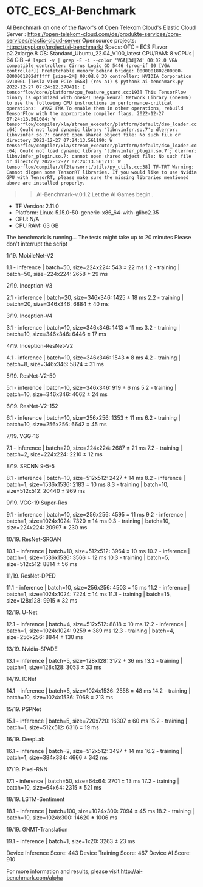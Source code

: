 # OTC_ECS_AI-Benchmark
AI Benchmark on one of the flavor's of Open Telekom Cloud's Elastic Cloud Server : https://open-telekom-cloud.com/de/produkte-services/core-services/elastic-cloud-server
Opensource projects:
https://pypi.org/project/ai-benchmark/
Specs:
OTC - ECS
Flavor p2.2xlarge.8
OS: Standard_Ubuntu_22.04_V100_latest
CPU/RAM: 8 vCPUs | 64 GiB
`~# lspci -v | grep -E -i --color 'VGA|3d|2d'
00:02.0 VGA compatible controller: Cirrus Logic GD 5446 (prog-if 00 [VGA controller])
        Prefetchable memory behind bridge: 0000001802c00000-0000001802dfffff [size=2M]
00:0d.0 3D controller: NVIDIA Corporation GV100GL [Tesla V100 PCIe 16GB] (rev a1)
$ python3 ai-benchmark.py
2022-12-27 07:24:12.378411: I tensorflow/core/platform/cpu_feature_guard.cc:193] This TensorFlow binary is optimized with oneAPI Deep Neural Network Library (oneDNN) to use the following CPU instructions in performance-critical operations:  AVX2 FMA
To enable them in other operations, rebuild TensorFlow with the appropriate compiler flags.
2022-12-27 07:24:13.561084: W tensorflow/compiler/xla/stream_executor/platform/default/dso_loader.cc:64] Could not load dynamic library 'libnvinfer.so.7'; dlerror: libnvinfer.so.7: cannot open shared object file: No such file or directory
2022-12-27 07:24:13.561190: W tensorflow/compiler/xla/stream_executor/platform/default/dso_loader.cc:64] Could not load dynamic library 'libnvinfer_plugin.so.7'; dlerror: libnvinfer_plugin.so.7: cannot open shared object file: No such file or directory
2022-12-27 07:24:13.561211: W tensorflow/compiler/tf2tensorrt/utils/py_utils.cc:38] TF-TRT Warning: Cannot dlopen some TensorRT libraries. If you would like to use Nvidia GPU with TensorRT, please make sure the missing libraries mentioned above are installed properly.`

>>   AI-Benchmark-v.0.1.2
>>   Let the AI Games begin..

*  TF Version: 2.11.0
*  Platform: Linux-5.15.0-50-generic-x86_64-with-glibc2.35
*  CPU: N/A
*  CPU RAM: 63 GB

The benchmark is running...
The tests might take up to 20 minutes
Please don't interrupt the script

1/19. MobileNet-V2

1.1 - inference | batch=50, size=224x224: 543 ± 22 ms
1.2 - training  | batch=50, size=224x224: 2658 ± 29 ms

2/19. Inception-V3

2.1 - inference | batch=20, size=346x346: 1425 ± 18 ms
2.2 - training  | batch=20, size=346x346: 6884 ± 40 ms

3/19. Inception-V4

3.1 - inference | batch=10, size=346x346: 1413 ± 11 ms
3.2 - training  | batch=10, size=346x346: 6446 ± 17 ms

4/19. Inception-ResNet-V2

4.1 - inference | batch=10, size=346x346: 1543 ± 8 ms
4.2 - training  | batch=8, size=346x346: 5824 ± 31 ms

5/19. ResNet-V2-50

5.1 - inference | batch=10, size=346x346: 919 ± 6 ms
5.2 - training  | batch=10, size=346x346: 4062 ± 24 ms

6/19. ResNet-V2-152

6.1 - inference | batch=10, size=256x256: 1353 ± 11 ms
6.2 - training  | batch=10, size=256x256: 6642 ± 45 ms

7/19. VGG-16

7.1 - inference | batch=20, size=224x224: 2687 ± 21 ms
7.2 - training  | batch=2, size=224x224: 2210 ± 12 ms

8/19. SRCNN 9-5-5

8.1 - inference | batch=10, size=512x512: 2427 ± 14 ms
8.2 - inference | batch=1, size=1536x1536: 2183 ± 10 ms
8.3 - training  | batch=10, size=512x512: 20440 ± 969 ms

9/19. VGG-19 Super-Res

9.1 - inference | batch=10, size=256x256: 4595 ± 11 ms
9.2 - inference | batch=1, size=1024x1024: 7320 ± 14 ms
9.3 - training  | batch=10, size=224x224: 20997 ± 230 ms

10/19. ResNet-SRGAN

10.1 - inference | batch=10, size=512x512: 3964 ± 10 ms
10.2 - inference | batch=1, size=1536x1536: 3566 ± 12 ms
10.3 - training  | batch=5, size=512x512: 8814 ± 56 ms

11/19. ResNet-DPED

11.1 - inference | batch=10, size=256x256: 4503 ± 15 ms
11.2 - inference | batch=1, size=1024x1024: 7224 ± 14 ms
11.3 - training  | batch=15, size=128x128: 9915 ± 32 ms

12/19. U-Net

12.1 - inference | batch=4, size=512x512: 8818 ± 10 ms
12.2 - inference | batch=1, size=1024x1024: 9259 ± 389 ms
12.3 - training  | batch=4, size=256x256: 8844 ± 130 ms

13/19. Nvidia-SPADE

13.1 - inference | batch=5, size=128x128: 3172 ± 36 ms
13.2 - training  | batch=1, size=128x128: 3053 ± 33 ms

14/19. ICNet

14.1 - inference | batch=5, size=1024x1536: 2558 ± 48 ms
14.2 - training  | batch=10, size=1024x1536: 7068 ± 213 ms

15/19. PSPNet

15.1 - inference | batch=5, size=720x720: 16307 ± 60 ms
15.2 - training  | batch=1, size=512x512: 6316 ± 19 ms

16/19. DeepLab

16.1 - inference | batch=2, size=512x512: 3497 ± 14 ms
16.2 - training  | batch=1, size=384x384: 4666 ± 342 ms

17/19. Pixel-RNN

17.1 - inference | batch=50, size=64x64: 2701 ± 13 ms
17.2 - training  | batch=10, size=64x64: 2315 ± 521 ms

18/19. LSTM-Sentiment

18.1 - inference | batch=100, size=1024x300: 7094 ± 45 ms
18.2 - training  | batch=10, size=1024x300: 14620 ± 1006 ms

19/19. GNMT-Translation

19.1 - inference | batch=1, size=1x20: 3263 ± 23 ms

Device Inference Score: 443
Device Training Score: 467
Device AI Score: 910

For more information and results, please visit http://ai-benchmark.com/alpha
